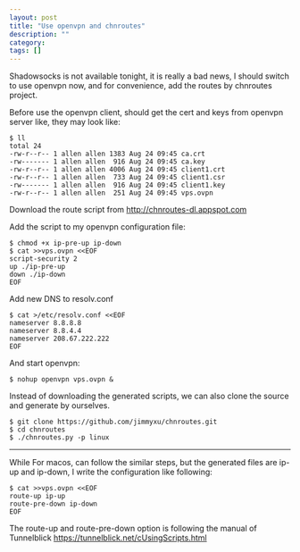 ```yaml
---
layout: post
title: "Use openvpn and chnroutes"
description: ""
category: 
tags: []
---
```



Shadowsocks is not available tonight, it is really a bad news, I should switch
to use openvpn now, and for convenience, add the routes by chnroutes project.

Before use the openvpn client, should get the cert and keys from openvpn server
like, they may look like:

	$ ll
	total 24
	-rw-r--r-- 1 allen allen 1383 Aug 24 09:45 ca.crt
	-rw------- 1 allen allen  916 Aug 24 09:45 ca.key
	-rw-r--r-- 1 allen allen 4006 Aug 24 09:45 client1.crt
	-rw-r--r-- 1 allen allen  733 Aug 24 09:45 client1.csr
	-rw------- 1 allen allen  916 Aug 24 09:45 client1.key
	-rw-r--r-- 1 allen allen  251 Aug 24 09:45 vps.ovpn

Download the route script from <http://chnroutes-dl.appspot.com>

Add the script to my openvpn configuration file:

	$ chmod +x ip-pre-up ip-down
	$ cat >>vps.ovpn <<EOF
	script-security 2
	up ./ip-pre-up
	down ./ip-down
	EOF

Add new DNS to resolv.conf

	$ cat >/etc/resolv.conf <<EOF
	nameserver 8.8.8.8
	nameserver 8.8.4.4
	nameserver 208.67.222.222
	EOF

And start openvpn:

	$ nohup openvpn vps.ovpn &


Instead of downloading the generated scripts, we can also clone the source and
generate by ourselves.

	$ git clone https://github.com/jimmyxu/chnroutes.git
	$ cd chnroutes
	$ ./chnroutes.py -p linux


---

While For macos, can follow the similar steps, but the generated files are ip-up
and ip-down, I write the configuration like following:

	$ cat >>vps.ovpn <<EOF
	route-up ip-up
	route-pre-down ip-down
	EOF

The route-up and route-pre-down option is following the manual of Tunnelblick
<https://tunnelblick.net/cUsingScripts.html>
